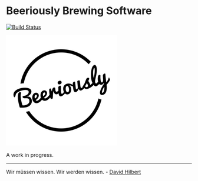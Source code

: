 # Beeriously Brewing Software
[![Build Status](https://travis-ci.org/cassell/beeriously.svg?branch=master)](https://travis-ci.org/cassell/beeriously)

![Beeriously Logo](https://raw.githubusercontent.com/cassell/beeriously/master/dev/graphics/beeriously-logo-square-300.png)

A work in progress.


---

Wir müssen wissen. Wir werden wissen. - [David Hilbert](https://en.wikipedia.org/wiki/David_Hilbert)
